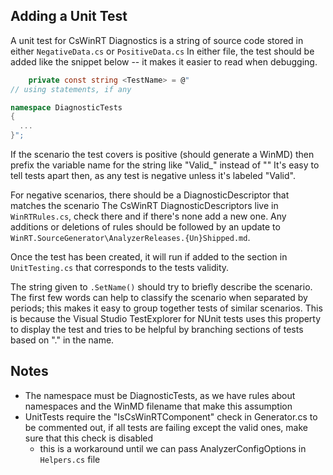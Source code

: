 ﻿## Adding a Unit Test

A unit test for CsWinRT Diagnostics is a string of source code stored in either `NegativeData.cs` or `PositiveData.cs`
In either file, the test should be added like the snippet below -- it makes it easier to read when debugging.

``` csharp
    private const string <TestName> = @"
// using statements, if any

namespace DiagnosticTests
{ 
  ...
}";
```
        
If the scenario the test covers is positive (should generate a WinMD) then prefix the variable name for the string like "Valid_<TestName>" instead of "<TestName>"
It's easy to tell tests apart then, as any test is negative unless it's labeled "Valid".

For negative scenarios, there should be a DiagnosticDescriptor that matches the scenario
The CsWinRT DiagnosticDescriptors live in `WinRTRules.cs`, check there and if there's none add a new one. 
Any additions or deletions of rules should be followed by an update to `WinRT.SourceGenerator\AnalyzerReleases.{Un}Shipped.md`.

Once the test has been created, it will run if added to the section in `UnitTesting.cs` that corresponds to the tests validity.

The string given to `.SetName()` should try to briefly describe the scenario.
The first few words can help to classify the scenario when separated by periods; this makes it easy to group together tests of similar scenarios.
This is because the Visual Studio TestExplorer for NUnit tests uses this property to display the test
   and tries to be helpful by branching sections of tests based on "." in the name.

## Notes 
 * The namespace must be DiagnosticTests, as we have rules about namespaces and the WinMD filename that make this assumption
 * UnitTests require the "IsCsWinRTComponent" check in Generator.cs to be commented out, 
    if all tests are failing except the valid ones, make sure that this check is disabled 
    - this is a workaround until we can pass AnalyzerConfigOptions in `Helpers.cs` file